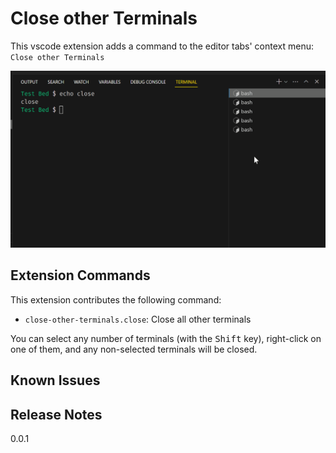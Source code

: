 # Close other Terminals

This vscode extension adds a command to the editor tabs' context menu: `Close other Terminals`  

![Close other Terminals demo](https://github.com/ArturoDent/close-other-terminals/blob/master/images/closeOtherTerminals.gif?raw=true)

## Extension Commands

This extension contributes the following command:

* `close-other-terminals.close`: Close all other terminals

You can select any number of terminals (with the <kbd>Shift</kbd> key), right-click on one of them, and any non-selected terminals will be closed.

## Known Issues

## Release Notes

0.0.1
